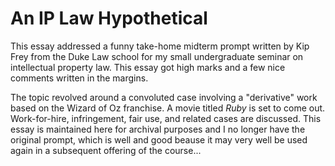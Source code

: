 # An IP Law Hypothetical

This essay addressed a funny take-home midterm prompt written by Kip Frey from the Duke Law school for my small undergraduate seminar on intellectual property law. This essay got high marks and a few nice comments written in the margins.

The topic revolved around a convoluted case involving a "derivative" work based on the Wizard of Oz franchise. A movie titled *Ruby* is set to come out. Work-for-hire, infringement, fair use, and related cases are discussed. This essay is maintained here for archival purposes and I no longer have the original prompt, which is well and good beause it may very well be used again in a subsequent offering of the course...
